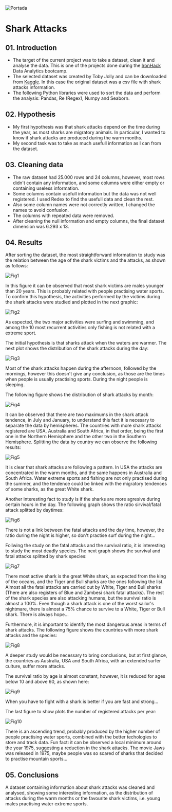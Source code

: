 ![Portada](https://github.com/antoniogarciagiron/Project-Pandas-Shark-Attack/blob/main/images/tiburon.jpg)

# **Shark Attacks**

## 01. Introduction

- The target of the current project was to take a dataset, clean it and analyse the data. This is one of the projects done during the [IronHack](https://www.ironhack.com/es) Data Analytics bootcamp.
- The selected dataset was created by Toby Jolly and can be downloaded from [Kaggle](https://www.kaggle.com/teajay/global-shark-attacks). In this case the original dataset was a csv file with shark attacks information.
- The following Python libraries were used to sort the data and perform the analysis: Pandas, Re (Regex), Numpy and Seaborn.

## 02. Hypothesis

- My first hypothesis was that shark attacks depend on the time during the year, as most sharks are migratory animals. In particular, I wanted to know if shark attacks are produced during the warm months.
- My second task was to take as much usefull information as I can from the dataset.

## 03. Cleaning data

- The raw dataset had 25.000 rows and 24 columns, however, most rows didn't contain any information, and some columns were either empty or containing useless information.
- Some columns contain usefull information but the data was not well registered. I used Redex to find the usefull data and clean the rest.
- Also some column names were not correctly written, I changed the names to avoid confusion.
- The columns with repeated data were removed.
- After cleaning the null information and empty columns, the final dataset dimension was 6.293 x 13.

## 04. Results

After sorting the dataset, the most straightforward information to study was the relation between the age of the shark victims and the attacks, as shown as follows:

![Fig1](https://github.com/antoniogarciagiron/Project-Pandas-Shark-Attack/blob/main/images/01_victims.jpg)

In this figure it can be observed that most shark victims are males younger than 20 years. This is probably related with people practising water sports.
To confirm this hypothesis, the activities performed by the victims during the shark attacks were studied and plotted in the next graphic:

![Fig2](https://github.com/antoniogarciagiron/Project-Pandas-Shark-Attack/blob/main/images/02_Activities.jpg)

As espected, the two major activities were surfing and swimming, and among the 10 most recurrent activities only fishing is not related with a extreme sport.

The initial hypothesis is that sharks attack when the waters are warmer. The next plot shows the distribution of the shark attacks during the day:

![Fig3](https://github.com/antoniogarciagiron/Project-Pandas-Shark-Attack/blob/main/images/03_Daytime.jpg)

Most of the shark attacks happen during the afternoon, followed by the mornings, however this doesn't give any conclusion, as those are the times when people is usually practising sports. During the night people is sleeping.

The following figure shows the distribution of shark attacks by month: 

![Fig4](https://github.com/antoniogarciagiron/Project-Pandas-Shark-Attack/blob/main/images/04_Months.jpg)

It can be observed that there are two maximums in the shark attack tendence, in July and January, to understand this fact it is necesary to separate the data by hemispheres.
The countries with more shark attacks registered are USA, Australia and South Africa, in that order, being the first one in the Northern Hemisphere and the other two in the Southern Hemisphere. Splitting the data by country we can observe the following results:

![Fig5](https://github.com/antoniogarciagiron/Project-Pandas-Shark-Attack/blob/main/images/05_Months_vs_country.jpg)

It is clear that shark attacks are following a pattern. In USA the attacks are concentrated in the warm months, and the same happens in Australia and South Africa. Water extreme sports and fishing are not only practised during the summer, and the tendence could be linked with the migratory tendences of some sharks, as the great White shark.

Another interesting fact to study is if the sharks are more agresive during certain hours in the day. The following graph shows the ratio sirvival/fatal attack splitted by daytimes:

![Fig6](https://github.com/antoniogarciagiron/Project-Pandas-Shark-Attack/blob/main/images/06_Daytime_vs_Fatal.jpg)

There is not a link between the fatal attacks and the day time, however, the ratio during the night is higher, so don't practise surf during the night...

Follwing the study on the fatal attacks and the survival ratio, it is interesting to study the most deadly species. The next graph shows the survival and fatal attacks splitted by shark species:

![Fig7](https://github.com/antoniogarciagiron/Project-Pandas-Shark-Attack/blob/main/images/08_Fatal_shark_attacks.jpg)

There most active shark is the great White shark, as expected from the king of the oceans, and the Tiger and Bull sharks are the ones following the list. Almost all the fatal attacks are carried out by White, Tiger and Bull sharks (There are also registers of Blue and Zambesi shark fatal attacks). The rest of the shark species are also attacking humans, but the survival ratio is almost a 100%. Even though a shark attack is one of the worst sailor's nightmare, there is almost a 75% chance to survive to a White, Tiger or Bull shark. There is always hope...

Furthermore, it is important to identify the most dangerous areas in terms of shark attacks. The following figure shows the countries with more shark attacks and the species:

![Fig8](https://github.com/antoniogarciagiron/Project-Pandas-Shark-Attack/blob/main/images/09_Species_vs_country.jpg)

A deeper study would be necessary to bring conclusions, but at first glance, the countries  as Australia, USA and South Africa, with an extended surfer culture, suffer more attacks.

The survival ratio by age is almost constant, however, it is reduced for ages below 10 and above 60, as shown here:

![Fig9](https://github.com/antoniogarciagiron/Project-Pandas-Shark-Attack/blob/main/images/10_Survival_Age.jpg)

When you have to fight with a shark is better if you are fast and strong...

The last figure to show plots the number of registered attacks per year:

![Fig10](https://github.com/antoniogarciagiron/Project-Pandas-Shark-Attack/blob/main/images/07_Attacks_year.jpg)

There is an ascending trend, probably produced by the higher number of people practising water sports, combined with the better techologies to store and track data.
Fun fact: it can be observed a local minimum around the year 1975, suggesting a reduction in the shark attacks. The movie Jaws was released in 1975, maybe people was so scared of sharks that decided to practise mountain sports...

## 05. Conclusions

A dataset containing information about shark attacks was cleaned and analysed, showing some interesting information, as the distribution of attacks during the warm months or the favourite shark victims, i.e. young males practising water extreme sports. 